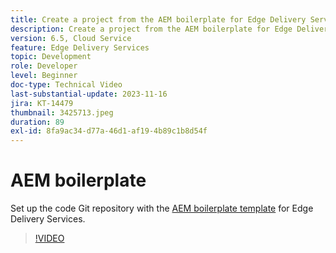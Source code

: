 ```yaml
---
title: Create a project from the AEM boilerplate for Edge Delivery Services
description: Create a project from the AEM boilerplate for Edge Delivery Services
version: 6.5, Cloud Service
feature: Edge Delivery Services
topic: Development
role: Developer
level: Beginner
doc-type: Technical Video
last-substantial-update: 2023-11-16
jira: KT-14479
thumbnail: 3425713.jpeg
duration: 89
exl-id: 8fa9ac34-d77a-46d1-af19-4b89c1b8d54f
---
```

# AEM boilerplate

Set up the code Git repository with the [AEM boilerplate template](https://github.com/adobe/aem-boilerplate) for Edge Delivery Services.

>[!VIDEO](https://video.tv.adobe.com/v/3425713/?learn=on)
